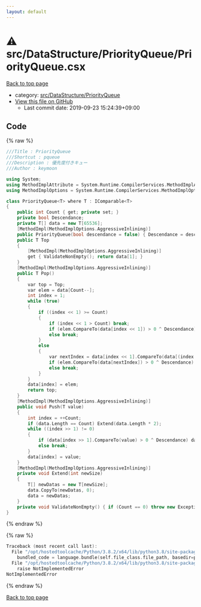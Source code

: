 ```yaml
---
layout: default
---
```


<!-- mathjax config similar to math.stackexchange -->
<script type="text/javascript" async
  src="https://cdnjs.cloudflare.com/ajax/libs/mathjax/2.7.5/MathJax.js?config=TeX-MML-AM_CHTML">
</script>
<script type="text/x-mathjax-config">
  MathJax.Hub.Config({
    TeX: { equationNumbers: { autoNumber: "AMS" }},
    tex2jax: {
      inlineMath: [ ['$','$'] ],
      processEscapes: true
    },
    "HTML-CSS": { matchFontHeight: false },
    displayAlign: "left",
    displayIndent: "2em"
  });
</script>

<script type="text/javascript" src="https://cdnjs.cloudflare.com/ajax/libs/jquery/3.4.1/jquery.min.js"></script>
<script src="https://cdn.jsdelivr.net/npm/jquery-balloon-js@1.1.2/jquery.balloon.min.js" integrity="sha256-ZEYs9VrgAeNuPvs15E39OsyOJaIkXEEt10fzxJ20+2I=" crossorigin="anonymous"></script>
<script type="text/javascript" src="../../../../assets/js/copy-button.js"></script>
<link rel="stylesheet" href="../../../../assets/css/copy-button.css" />


# :warning: src/DataStructure/PriorityQueue/PriorityQueue.csx

<a href="../../../../index.html">Back to top page</a>

* category: <a href="../../../../index.html#4bda892af511097f2ae4ab1d2c6f0901">src/DataStructure/PriorityQueue</a>
* <a href="{{ site.github.repository_url }}/blob/master/src/DataStructure/PriorityQueue/PriorityQueue.csx">View this file on GitHub</a>
    - Last commit date: 2019-09-23 15:24:39+09:00




## Code

<a id="unbundled"></a>
{% raw %}
```cpp
﻿///Title : PriorityQueue
///Shortcut : pqueue
///Description : 優先度付きキュー
///Author : keymoon

using System;
using MethodImplAttribute = System.Runtime.CompilerServices.MethodImplAttribute;
using MethodImplOptions = System.Runtime.CompilerServices.MethodImplOptions;

class PriorityQueue<T> where T : IComparable<T>
{
    public int Count { get; private set; }
    private bool Descendance;
    private T[] data = new T[65536];
    [MethodImpl(MethodImplOptions.AggressiveInlining)]
    public PriorityQueue(bool descendance = false) { Descendance = descendance; }
    public T Top
    {
        [MethodImpl(MethodImplOptions.AggressiveInlining)]
        get { ValidateNonEmpty(); return data[1]; }
    }
    [MethodImpl(MethodImplOptions.AggressiveInlining)]
    public T Pop()
    {
        var top = Top;
        var elem = data[Count--];
        int index = 1;
        while (true)
        {
            if ((index << 1) >= Count)
            {
                if (index << 1 > Count) break;
                if (elem.CompareTo(data[index << 1]) > 0 ^ Descendance) data[index] = data[index <<= 1];
                else break;
            }
            else
            {
                var nextIndex = data[index << 1].CompareTo(data[(index << 1) + 1]) <= 0 ^ Descendance ? (index << 1) : (index << 1) + 1;
                if (elem.CompareTo(data[nextIndex]) > 0 ^ Descendance) data[index] = data[index = nextIndex];
                else break;
            }
        }
        data[index] = elem;
        return top;
    }
    [MethodImpl(MethodImplOptions.AggressiveInlining)]
    public void Push(T value)
    {
        int index = ++Count;
        if (data.Length == Count) Extend(data.Length * 2);
        while ((index >> 1) != 0)
        {
            if (data[index >> 1].CompareTo(value) > 0 ^ Descendance) data[index] = data[index >>= 1];
            else break;
        }
        data[index] = value;
    }
    [MethodImpl(MethodImplOptions.AggressiveInlining)]
    private void Extend(int newSize)
    {
        T[] newDatas = new T[newSize];
        data.CopyTo(newDatas, 0);
        data = newDatas;
    }
    private void ValidateNonEmpty() { if (Count == 0) throw new Exception(); }
}
```
{% endraw %}

<a id="bundled"></a>
{% raw %}
```cpp
Traceback (most recent call last):
  File "/opt/hostedtoolcache/Python/3.8.2/x64/lib/python3.8/site-packages/onlinejudge_verify/docs.py", line 340, in write_contents
    bundled_code = language.bundle(self.file_class.file_path, basedir=pathlib.Path.cwd())
  File "/opt/hostedtoolcache/Python/3.8.2/x64/lib/python3.8/site-packages/onlinejudge_verify/languages/csharpscript.py", line 110, in bundle
    raise NotImplementedError
NotImplementedError

```
{% endraw %}

<a href="../../../../index.html">Back to top page</a>

